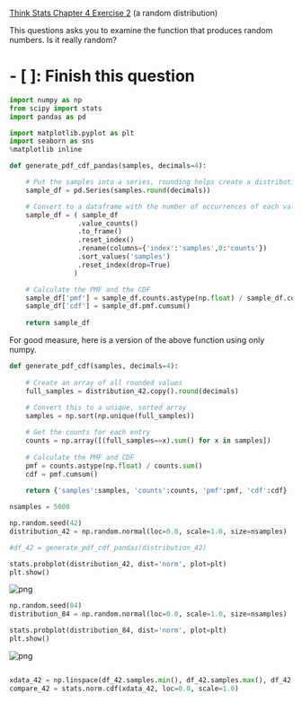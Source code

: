 
[Think Stats Chapter 4 Exercise 2](http://greenteapress.com/thinkstats2/html/thinkstats2005.html#toc41) (a random distribution)

This questions asks you to examine the function that produces random numbers. Is it really random? 

# - [ ]: Finish this question


```python
import numpy as np
from scipy import stats
import pandas as pd

import matplotlib.pyplot as plt
import seaborn as sns
%matplotlib inline
```


```python
def generate_pdf_cdf_pandas(samples, decimals=4):

    # Put the samples into a series, rounding helps create a distribution
    sample_df = pd.Series(samples.round(decimals))

    # Convert to a dataframe with the number of occurrences of each value
    sample_df = ( sample_df
                 .value_counts()
                 .to_frame()
                 .reset_index()
                 .rename(columns={'index':'samples',0:'counts'})
                 .sort_values('samples')
                 .reset_index(drop=True)
                )

    # Calculate the PMF and the CDF
    sample_df['pmf'] = sample_df.counts.astype(np.float) / sample_df.counts.sum()
    sample_df['cdf'] = sample_df.pmf.cumsum()
    
    return sample_df
```

For good measure, here is a version of the above function using only numpy.


```python
def generate_pdf_cdf(samples, decimals=4):
    
    # Create an array of all rounded values
    full_samples = distribution_42.copy().round(decimals)
    
    # Convert this to a unique, sorted array
    samples = np.sort(np.unique(full_samples))

    # Get the counts for each entry
    counts = np.array([(full_samples==x).sum() for x in samples])
    
    # Calculate the PMF and CDF
    pmf = counts.astype(np.float) / counts.sum()
    cdf = pmf.cumsum()
    
    return {'samples':samples, 'counts':counts, 'pmf':pmf, 'cdf':cdf}
```


```python
nsamples = 5000

np.random.seed(42)
distribution_42 = np.random.normal(loc=0.0, scale=1.0, size=nsamples)

#df_42 = generate_pdf_cdf_pandas(distribution_42)
```


```python
stats.probplot(distribution_42, dist='norm', plot=plt)
plt.show()
```


![png](output_6_0.png)



```python
np.random.seed(84)
distribution_84 = np.random.normal(loc=0.0, scale=1.0, size=nsamples)
```


```python
stats.probplot(distribution_84, dist='norm', plot=plt)
plt.show()
```


![png](output_8_0.png)



```python

```


```python
xdata_42 = np.linspace(df_42.samples.min(), df_42.samples.max(), df_42.shape[0])
compare_42 = stats.norm.cdf(xdata_42, loc=0.0, scale=1.0)
```
